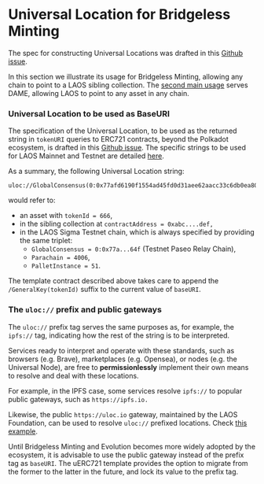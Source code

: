 # Universal Location for Bridgeless Minting

The spec for constructing Universal Locations was drafted in this [Github issue](https://github.com/freeverseio/laos/issues/177).&#x20;

In this section we illustrate its usage for Bridgeless Minting, allowing any chain to point to a LAOS sibling collection. The [second main usage](../dame/universal-location-for-dame) serves DAME, allowing LAOS to point to any asset in any chain.

### Universal Location to be used as BaseURI

The specification of the Universal Location, to be used as the returned string in `tokenURI` queries to ERC721 contracts, beyond the Polkadot ecosystem, is drafted in this [Github issue](https://github.com/freeverseio/laos/issues/177).  The specific strings to be used for LAOS Mainnet and Testnet are detailed [here](./laos-and-its-testnet).

As a summary, the following Universal Location string:

```
uloc://GlobalConsensus(0:0x77afd6190f1554ad45fd0d31aee62aacc33c6db0ea801129acb813f913e0764f)/Parachain(4006)/PalletInstance(51)/AccountKey20(0xabc....def)/GeneralKey(666)
```

&#x20;would refer to:

* an asset with `tokenId = 666`,
* in the sibling collection at `contractAddress = 0xabc....def,`
* in the LAOS Sigma Testnet chain, which is always specified by providing the same triplet:
  * `GlobalConsensus = 0:0x77a...64f` (Testnet Paseo Relay Chain),
  * `Parachain = 4006`,
  * `PalletInstance = 51`.&#x20;

The template contract described above takes care to append the `/GeneralKey(tokenId)` suffix to the  current value of `baseURI`.

### The `uloc://` prefix and public gateways

The `uloc://` prefix tag serves the same purposes as, for example, the `ipfs://` tag, indicating how the rest of the string is to be interpreted.

Services ready to interpret and operate with these standards, such as browsers (e.g. Brave), marketplaces (e.g. Opensea), or nodes (e.g. the Universal Node), are free to **permissionlessly** implement their own means to resolve and deal with these locations.

For example, in the IPFS case, some services resolve `ipfs://`  to popular public gateways, such as `https://ipfs.io.`&#x20;

Likewise, the public `https://uloc.io` gateway, maintained by the LAOS Foundation, can be used to resolve `uloc://` prefixed locations. Check [this example](https://uloc.io/GlobalConsensus\(2\)/Parachain\(3370\)/PalletInstance\(51\)/AccountKey20\(0xFffFFFFFFfFfFFFFfFFfFFFe0000000000000000\)/GeneralKey\(2117177865313235697172373569158509151370659628068\)).

Until Bridgeless Minting and Evolution becomes more widely adopted by the ecosystem, it is advisable to use the public gateway instead of the prefix tag as `baseURI`. The uERC721 template provides the option to migrate from the former to the latter in the future, and lock its value to the prefix tag.
